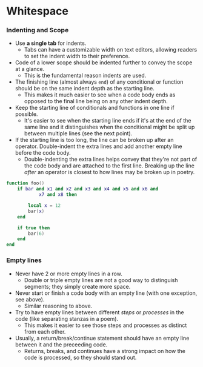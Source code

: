 # Whitespace

### Indenting and Scope
* Use **a single tab** for indents.
  * Tabs can have a customizable width on text editors, allowing readers to set the indent width to their preference.
* Code of a lower scope should be indented further to convey the scope at a glance.
  * This is the fundamental reason indents are used.
* The finishing line (almost always `end`) of any conditional or function should be on the same indent depth as the starting line.
  * This makes it much easier to see when a code body ends as opposed to the final line being on any other indent depth.
* Keep the starting line of conditionals and functions in one line if possible.
  * It's easier to see when the starting line ends if it's at the end of the same line and it distinguishes when the conditional might be split up between multiple lines (see the next point).
* If the starting line is too long, the line can be broken up after an operator. Double-indent the extra lines and add another empty line before the code body.
  * Double-indenting the extra lines helps convey that they're not part of the code body and are attached to the first line. Breaking up the line *after* an operator is closest to how lines may be broken up in poetry.
```lua
function foo()
	if bar and x1 and x2 and x3 and x4 and x5 and x6 and
			x7 and x8 then

		local x = 12
		bar(x)
	end

	if true then
		bar(6)
	end
end
```

### Empty lines
* Never have 2 or more empty lines in a row.
  * Double or triple empty lines are not a good way to distinguish segments; they simply create more space.
* Never start or finish a code body with an empty line (with one exception, see above).
  * Similar reasoning to above.
* Try to have empty lines between different *steps* or *processes* in the code (like separating stanzas in a poem).
  * This makes it easier to see those steps and processes as distinct from each other.
* Usually, a return/break/continue statement should have an empty line between it and the preceeding code.
  * Returns, breaks, and continues have a strong impact on how the code is processed, so they should stand out.

###
